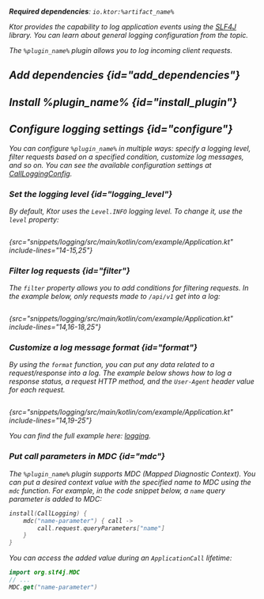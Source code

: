 [//]: # (title: Call logging)

<show-structure for="chapter" depth="2"/>

<var name="plugin_name" value="CallLogging"/>
<var name="package_name" value="io.ktor.server.plugins.callloging"/>
<var name="artifact_name" value="ktor-server-call-logging"/>

<tldr>
<p>
<b>Required dependencies</b>: <code>io.ktor:%artifact_name%</code>
</p>
<var name="example_name" value="logging"/>
<include from="lib.topic" element-id="download_example"/>
</tldr>

Ktor provides the capability to log application events using the [SLF4J](http://www.slf4j.org/) library. You can learn about general logging configuration from the [](logging.md) topic.

The `%plugin_name%` plugin allows you to log incoming client requests.


## Add dependencies {id="add_dependencies"}

<include from="lib.topic" element-id="add_ktor_artifact_intro"/>
<include from="lib.topic" element-id="add_ktor_artifact"/>


## Install %plugin_name% {id="install_plugin"}

<include from="lib.topic" element-id="install_plugin"/>


## Configure logging settings {id="configure"}
You can configure `%plugin_name%` in multiple ways: specify a logging level, filter requests based on a specified condition, customize log messages, and so on. You can see the available configuration settings at [CallLoggingConfig](https://api.ktor.io/ktor-server/ktor-server-plugins/ktor-server-call-logging/io.ktor.server.plugins.callloging/-call-logging-config/index.html).
### Set the logging level {id="logging_level"}
By default, Ktor uses the `Level.INFO` logging level. To change it, use the `level` property:
```kotlin
```
{src="snippets/logging/src/main/kotlin/com/example/Application.kt" include-lines="14-15,25"}

### Filter log requests {id="filter"}
The `filter` property allows you to add conditions for filtering requests. In the example below, only requests made to `/api/v1` get into a log:
```kotlin
```
{src="snippets/logging/src/main/kotlin/com/example/Application.kt" include-lines="14,16-18,25"}

### Customize a log message format {id="format"}
By using the `format` function, you can put any data related to a request/response into a log. The example below shows how to log a response status, a request HTTP method, and the `User-Agent` header value for each request.

```kotlin
```
{src="snippets/logging/src/main/kotlin/com/example/Application.kt" include-lines="14,19-25"}

You can find the full example here: [logging](https://github.com/ktorio/ktor-documentation/tree/%ktor_version%/codeSnippets/snippets/logging).


### Put call parameters in MDC {id="mdc"}
The `%plugin_name%` plugin supports MDC (Mapped Diagnostic Context). You can put a desired context value with the specified name to MDC using the `mdc` function. For example, in the code snippet below, a `name` query parameter is added to MDC:

```kotlin
install(CallLogging) {
    mdc("name-parameter") { call ->
        call.request.queryParameters["name"]
    }
}
```
You can access the added value during an `ApplicationCall` lifetime:
```kotlin
import org.slf4j.MDC
// ...
MDC.get("name-parameter")
```
